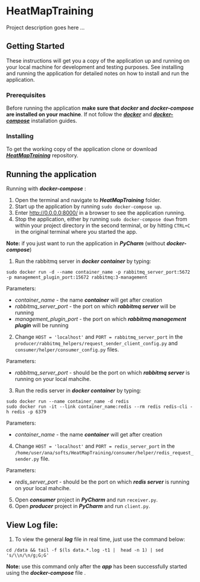 # HeatMapTraining

Project description goes here ...

## Getting Started

These instructions will get you a copy of the application up and running on your local machine for development and testing purposes. 
See installing and running the application for detailed notes on how to install and run the application.

### Prerequisites

Before running the application **make sure that *docker* and *docker-compose* are installed on your machine**. If not follow the [***docker***](https://docs.docker.com/install/linux/docker-ce/ubuntu/#install-docker-ce) and [***docker-compose***](https://docs.docker.com/compose/install/#install-compose) installation guides. 


### Installing

To get the working copy of the application clone or download [***HeatMapTraining***](https://github.com/Lv-323python/HeatMapTraining) repository. 


## Running the application
Running with ***docker-compose*** :
1. Open the terminal and navigate to ***HeatMapTraining*** folder.
2. Start up the application by running ```sudo docker-compose up```.
3. Enter http://0.0.0.0:8000/ in a browser to see the application running.
4. Stop the application, either by running ```sudo docker-compose down``` from within your project directory in the second terminal, or by hitting ```CTRL+C``` in the original terminal where you started the app.

**Note:** if you just want to run the application in ***PyCharm*** (without ***docker-compose***) 
1. Run the rabbitmq server in ***docker container*** by typing:

```
sudo docker run -d --name container_name -p rabbitmq_server_port:5672 -p management_plugin_port:15672 rabbitmq:3-management
```
Parameters:
- *container_name*  -  the name ***container*** will get after creation
- *rabbitmq_server_port* - the port on which ***rabbitmq server*** will be running 
- *management_plugin_port* - the port on which ***rabbitmq management plugin*** will be running

2. Change ```HOST = 'localhost'``` and ```PORT = rabbitmq_server_port``` in the ```producer/rabbitmq_helpers/request_sender_client_config.py``` and ```consumer/helper/consumer_config.py``` files.

Parameters:
- *rabbitmq_server_port* - should be the port on which ***rabbitmq server*** is running on your local mahcihe.

3. Run the redis server in ***docker container*** by typing:

```
sudo docker run --name container_name -d redis
sudo docker run -it --link container_name:redis --rm redis redis-cli -h redis -p 6379
```
Parameters:
- *container_name*  -  the name ***container*** will get after creation


4. Change ```HOST = 'localhost'``` and ```PORT = redis_server_port``` in the ```/home/user/ana/softs/HeatMapTraining/consumer/helper/redis_request_sender.py```  file.

Parameters:
- *redis_server_port* - should be the port on which ***redis server*** is running on your local mahcihe.

5. Open ***consumer*** project in ***PyCharm*** and run ```receiver.py```.
6. Open ***producer*** project in ***PyCharm*** and run  ```client.py```.


## View Log file:
1. To view the general ***log*** file in real time, just use the command below:
```
cd /data && tail -f $(ls data.*.log -t1 |  head -n 1) | sed 's/\\n/\n/g;G;G'
```
**Note:** use this command only after the ***app*** has been successfully started using the ***docker-compose*** file .




